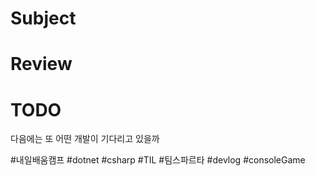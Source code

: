 # Subject

# Review



# TODO
다음에는 또 어떤 개발이 기다리고 있을까

#내일배움캠프 #dotnet #csharp #TIL #팀스파르타 #devlog #consoleGame